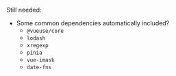 Still needed:

- Some common dependencies automatically included?
  - `@vueuse/core`
  - `lodash`
  - `xregexp`
  - `pinia`
  - `vue-imask`
  - `date-fns`
